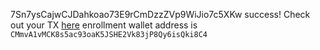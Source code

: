 7Sn7ysCajwCJDahkoao73E9rCmDzzZVp9WiJio7c5XKw
success! Check out your TX [here](https://explorer.solana.com/tx/4PKiNx9B5rgvpRqkPjoVuMQaLNtoY5C9wZPKeADddxf8fJoqyZ3em9H3tiMmAdaCvaWv4fxXwigyPiZjVPwTwY6w?cluster=devnet)
enrollment wallet address is `CMmvA1vMCK8s5ac93oaK5JSHE2Vk83jP8Qy6isQki8C4`
